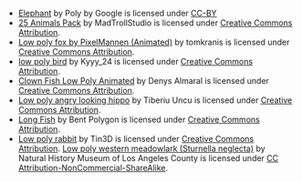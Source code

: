 - [Elephant](https://poly.pizza/m/a27MA0rXyyj) by Poly by Google is licensed under [CC-BY](https://creativecommons.org/licenses/by/3.0/)
- [25 Animals Pack](https://skfb.ly/orQpx) by MadTrollStudio is licensed under [Creative Commons Attribution](http://creativecommons.org/licenses/by/4.0/).
- [Low poly fox by PixelMannen (Animated)](https://skfb.ly/P9nN) by tomkranis is licensed under [Creative Commons Attribution](http://creativecommons.org/licenses/by/4.0/).
- [low poly bird](https://skfb.ly/ozBWv) by Kyyy_24 is licensed under [Creative Commons Attribution](http://creativecommons.org/licenses/by/4.0/).
- [Clown Fish Low Poly Animated](https://skfb.ly/owxY9) by Denys Almaral is licensed under [Creative Commons Attribution](http://creativecommons.org/licenses/by/4.0/).
- [Low poly angry looking hippo](https://skfb.ly/6TJVE) by Tiberiu Uncu is licensed under [Creative Commons Attribution](http://creativecommons.org/licenses/by/4.0/).
- [Long Fish](https://skfb.ly/6xQvR) by Bent Polygon is licensed under [Creative Commons Attribution](http://creativecommons.org/licenses/by/4.0/).
- [Low poly rabbit](https://skfb.ly/o7WyS) by Tin3D is licensed under [Creative Commons Attribution](http://creativecommons.org/licenses/by/4.0/).
[Low poly western meadowlark (Sturnella neglecta)](https://skfb.ly/otsOs) by Natural History Museum of Los Angeles County is licensed under [CC Attribution-NonCommercial-ShareAlike](http://creativecommons.org/licenses/by-nc-sa/4.0/).

